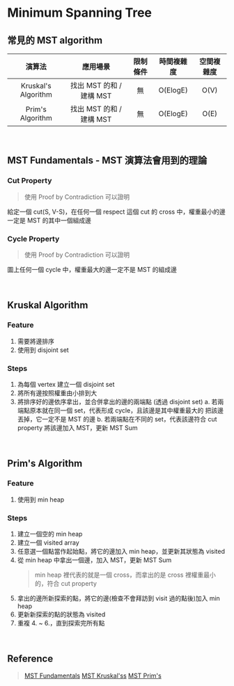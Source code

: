 # Minimum Spanning Tree
## 常見的 MST algorithm
<html>
<body>
    <table style="text-align: center">
        <thead style="text-align: center">
            <tr>
                <th>演算法</th>
                <th>應用場景</th>
                <th>限制條件</th>
                <th>時間複雜度</th>
                <th>空間複雜度</th>
            </tr>
        </thead>
        <tbody style="text-align: center">
            <tr>
                <td>Kruskal's Algorithm</td>
                <td>找出 MST 的和 / 建構 MST</td>
                <td>無</td>
                <td>O(ElogE)</td>
                <td>O(V)</td>
            </tr>
            <tr>
                <td>Prim's Algorithm</td>
                <td>找出 MST 的和 / 建構 MST</td>
                <td>無</td>
                <td>O(ElogE)</td>
                <td>O(E)</td>
            </tr>
        </tbody>
    </table>
</body>
</html>

<br>

## MST Fundamentals - MST 演算法會用到的理論
### Cut Property
> 使用 Proof by Contradiction 可以證明

給定一個 cut(S, V-S)，在任何一個 respect 這個 cut 的 cross
中，權重最小的邊一定是 MST 的其中一個組成邊
### Cycle Property
> 使用 Proof by Contradiction 可以證明

圖上任何一個 cycle 中，權重最大的邊一定不是 MST 的組成邊

<br>

## Kruskal Algorithm
### Feature
1. 需要將邊排序
2. 使用到 disjoint set

### Steps
1. 為每個 vertex 建立一個 disjoint set
2. 將所有邊按照權重由小排到大
3. 將排序好的邊依序拿出，並合併拿出的邊的兩端點 (透過 disjoint set)
    a. 若兩端點原本就在同一個 set，代表形成 cycle，且該邊是其中權重最大的
        把該邊丟掉，它一定不是 MST 的邊
    b. 若兩端點在不同的 set，代表該邊符合 cut property
        將該邊加入 MST，更新 MST Sum

<br>

## Prim's Algorithm
### Feature
1. 使用到 min heap

### Steps
1. 建立一個空的 min heap
2. 建立一個 visited array
3. 任意選一個點當作起始點，將它的邊加入 min heap，並更新其狀態為 visited
4. 從 min heap 中拿出一個邊，加入 MST，更新 MST Sum
    > min heap 裡代表的就是一個 cross，而拿出的是 cross 裡權重最小的，符合 cut property
5. 拿出的邊所新探索的點，將它的邊(檢查不會拜訪到 visit 過的點後)加入 min heap
6. 更新新探索的點的狀態為 visited
7. 重複 4. ~ 6.，直到探索完所有點

<br>

## Reference
> [MST Fundamentals](http://alrightchiu.github.io/SecondRound/minimum-spanning-treeintrojian-jie.html)
> [MST Kruskal'ss](https://www.geeksforgeeks.org/kruskals-minimum-spanning-tree-algorithm-greedy-algo-2/)
> [MST Prim's](https://www.geeksforgeeks.org/prims-minimum-spanning-tree-mst-greedy-algo-5/)
